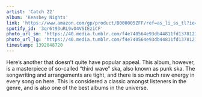 ```yaml
---
artist: 'Catch 22'
album: 'Keasbey Nights'
link: 'https://www.amazon.com/gp/product/B000005ZFF/ref=as_li_ss_tl?ie=UTF8&amp;camp=1789&amp;creative=390957&amp;creativeASIN=B000005ZFF&amp;linkCode=as2&amp;tag=besalbintheun-20'
spotify_id: '3qr6t93uRL9vO4VSIEziCF'
photo_url_sm: 'https://40.media.tumblr.com/f4e740564e93db44811fd1378121a4ff/tumblr_n0nraaUr0r1rsqbe7o1_100.jpg'
photo_url_lg: 'https://40.media.tumblr.com/f4e740564e93db44811fd1378121a4ff/tumblr_n0nraaUr0r1rsqbe7o1_400.jpg'
timestamp: 1392048720
---
```

Here’s another that doesn’t quite have popular appeal. This album, however, is a masterpiece of so-called “third wave” ska, also known as punk ska. The songwriting and arrangements are tight, and there is so much raw energy in every song on here. This is considered a classic amongst listeners in the genre, and is also one of the best albums in the universe.